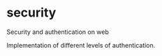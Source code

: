 # security
Security and authentication on web

Implementation of different levels of authentication.
